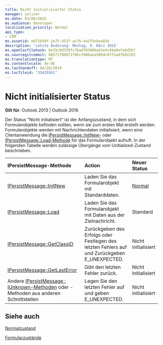 ```yaml
---
title: Nicht initialisierter Status
manager: soliver
ms.date: 03/09/2015
ms.audience: Developer
localization_priority: Normal
api_type:
- COM
ms.assetid: e071b50f-2e75-4537-ac7b-4a2f5ebea83d
description: 'Letzte Änderung: Montag, 9. März 2015'
ms.openlocfilehash: be35c9d3f8fc7badf83086e63e4c94e0efa4d5bf
ms.sourcegitcommit: 8657170d071f9bcf680aba50b9c07f2a4fb82283
ms.translationtype: MT
ms.contentlocale: de-DE
ms.lasthandoff: 04/28/2019
ms.locfileid: "33425561"
---
```

# <a name="uninitialized-state"></a>Nicht initialisierter Status

  
  
**Gilt für**: Outlook 2013 | Outlook 2016 
  
Der Status "Nicht initialisiert" ist der Anfangszustand, in dem sich Formularobjekte befinden sollten, wenn sie zum ersten Mal erstellt werden. Formularobjekte werden mit Nachrichtendaten initialisiert, wenn eine Clientanwendung die [IPersistMessage::InitNew-](ipersistmessage-initnew.md) oder [IPersistMessage::Load-Methode](ipersistmessage-load.md) für das Formularobjekt aufruft. In der folgenden Tabelle werden zulässige Übergänge vom Unitialized-Zustand beschrieben. 
  
|**IPersistMessage-Methode**|**Action**|**Neuer Status**|
|:-----|:-----|:-----|
|[IPersistMessage::InitNew](ipersistmessage-initnew.md) <br/> |Laden Sie das Formularobjekt mit Standarddaten.  <br/> |[Normal](normal-state.md) <br/> |
|[IPersistMessage::Load](ipersistmessage-load.md) <br/> |Laden Sie das Formularobjekt mit Daten aus der Zielnachricht.  <br/> |Standard  <br/> |
|[IPersistMessage::GetClassID](ipersistmessage-getclassid.md) <br/> |Zurückgeben des Erfolgs oder Festlegen des letzten Fehlers auf und Zurückgeben E_UNEXPECTED.  <br/> |Nicht initialisiert  <br/> |
|[IPersistMessage::GetLastError](ipersistmessage-getlasterror.md) <br/> |Gibt den letzten Fehler zurück.  <br/> |Nicht initialisiert  <br/> |
|Andere [IPersistMessage : IUnknown-Methoden](ipersistmessageiunknown.md) oder -Methoden aus anderen Schnittstellen  <br/> |Legen Sie den letzten Fehler auf und geben E_UNEXPECTED.  <br/> |Nicht initialisiert  <br/> |
   
## <a name="see-also"></a>Siehe auch



[Normalzustand](normal-state.md)
  
[Formularzustände](form-states.md)

